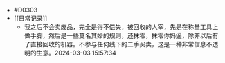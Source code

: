 - #D0303
- [[日常记录]]
	- 我之后不会卖废品，完全是得不偿失，被回收的人宰，先是在称量工具上做手脚，然后是一些莫名其妙的规则，还抹零，抹零你妈逼，除非以后有了直接回收的机器。不参与任何线下的二手买卖，这是一种非常信息不透明的生意。2024-03-03 15:57:34